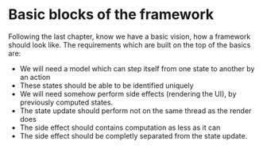 Basic blocks of the framework
====

Following the last chapter, know we have a basic vision, how a framework should look like.
The requirements which are built on the top of the basics are:
- We will need a model which can step itself from one state to another by an action
- These states should be able to be identified uniquely
- We will need somehow perform side effects (rendering the UI), by previously computed states.
- The state update should perform not on the same thread as the render does
- The side effect should contains computation as less as it can
- The side effect should be completly separated from the state update.

